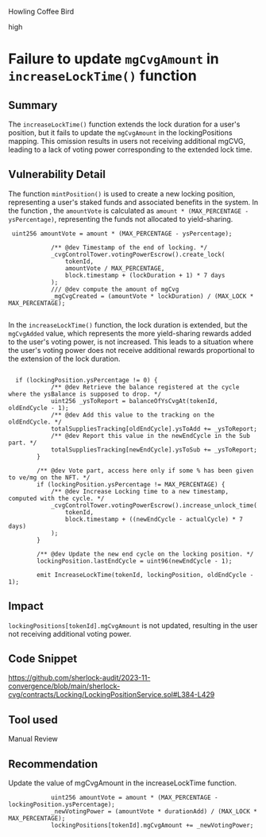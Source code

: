 Howling Coffee Bird

high

# Failure to update `mgCvgAmount` in `increaseLockTime()` function

## Summary
The `increaseLockTime()` function extends the lock duration for a user's position, but it fails to update the `mgCvgAmount` in the lockingPositions mapping. This omission results in users not receiving additional mgCVG, leading to a lack of voting power corresponding to the extended lock time.

## Vulnerability Detail
The function `mintPosition()` is used to create a new locking position, representing a user's staked funds and associated benefits in the system.
In the function , the  `amountVote` is calculated as `amount * (MAX_PERCENTAGE - ysPercentage)`, representing the funds not allocated to yield-sharing.
```solidity
 uint256 amountVote = amount * (MAX_PERCENTAGE - ysPercentage);

            /** @dev Timestamp of the end of locking. */
            _cvgControlTower.votingPowerEscrow().create_lock(
                tokenId,
                amountVote / MAX_PERCENTAGE,
                block.timestamp + (lockDuration + 1) * 7 days
            );
            /// @dev compute the amount of mgCvg
            _mgCvgCreated = (amountVote * lockDuration) / (MAX_LOCK * MAX_PERCENTAGE);


```
In the `increaseLockTime()` function, the lock duration is extended, but the `mgCvgAdded` value, which represents the more yield-sharing rewards added to the user's voting power, is not increased. This leads to a situation where the user's voting power does not receive additional rewards proportional to the extension of the lock duration.
```solidity

  if (lockingPosition.ysPercentage != 0) {
            /** @dev Retrieve the balance registered at the cycle where the ysBalance is supposed to drop. */
            uint256 _ysToReport = balanceOfYsCvgAt(tokenId, oldEndCycle - 1);
            /** @dev Add this value to the tracking on the oldEndCycle. */
            totalSuppliesTracking[oldEndCycle].ysToAdd += _ysToReport;
            /** @dev Report this value in the newEndCycle in the Sub part. */
            totalSuppliesTracking[newEndCycle].ysToSub += _ysToReport;
        }

        /** @dev Vote part, access here only if some % has been given to ve/mg on the NFT. */
        if (lockingPosition.ysPercentage != MAX_PERCENTAGE) {
            /** @dev Increase Locking time to a new timestamp, computed with the cycle. */
            _cvgControlTower.votingPowerEscrow().increase_unlock_time(
                tokenId,
                block.timestamp + ((newEndCycle - actualCycle) * 7 days)
            );
        }

        /** @dev Update the new end cycle on the locking position. */
        lockingPosition.lastEndCycle = uint96(newEndCycle - 1);

        emit IncreaseLockTime(tokenId, lockingPosition, oldEndCycle - 1);

```


## Impact

`lockingPositions[tokenId].mgCvgAmount` is not updated, resulting in the user not receiving additional voting power.
## Code Snippet
https://github.com/sherlock-audit/2023-11-convergence/blob/main/sherlock-cvg/contracts/Locking/LockingPositionService.sol#L384-L429
## Tool used

Manual Review

## Recommendation

Update the value of mgCvgAmount in the increaseLockTime function.
```solidity
            uint256 amountVote = amount * (MAX_PERCENTAGE - lockingPosition.ysPercentage);
            _newVotingPower = (amountVote * durationAdd) / (MAX_LOCK * MAX_PERCENTAGE);
            lockingPositions[tokenId].mgCvgAmount += _newVotingPower;


```





